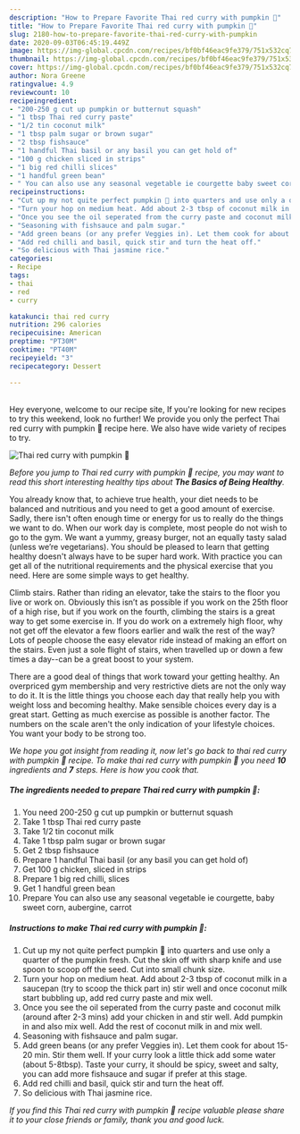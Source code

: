 ```yaml
---
description: "How to Prepare Favorite Thai red curry with pumpkin 🎃"
title: "How to Prepare Favorite Thai red curry with pumpkin 🎃"
slug: 2180-how-to-prepare-favorite-thai-red-curry-with-pumpkin
date: 2020-09-03T06:45:19.449Z
image: https://img-global.cpcdn.com/recipes/bf0bf46eac9fe379/751x532cq70/thai-red-curry-with-pumpkin-🎃-recipe-main-photo.jpg
thumbnail: https://img-global.cpcdn.com/recipes/bf0bf46eac9fe379/751x532cq70/thai-red-curry-with-pumpkin-🎃-recipe-main-photo.jpg
cover: https://img-global.cpcdn.com/recipes/bf0bf46eac9fe379/751x532cq70/thai-red-curry-with-pumpkin-🎃-recipe-main-photo.jpg
author: Nora Greene
ratingvalue: 4.9
reviewcount: 10
recipeingredient:
- "200-250 g cut up pumpkin or butternut squash"
- "1 tbsp Thai red curry paste"
- "1/2 tin coconut milk"
- "1 tbsp palm sugar or brown sugar"
- "2 tbsp fishsauce"
- "1 handful Thai basil or any basil you can get hold of"
- "100 g chicken sliced in strips"
- "1 big red chilli slices"
- "1 handful green bean"
- " You can also use any seasonal vegetable ie courgette baby sweet corn aubergine carrot"
recipeinstructions:
- "Cut up my not quite perfect pumpkin 🎃 into quarters and use only a quarter of the pumpkin fresh. Cut the skin off with sharp knife and use spoon to scoop off the seed. Cut into small chunk size."
- "Turn your hop on medium heat. Add about 2-3 tbsp of coconut milk in a saucepan (try to scoop the thick part in) stir well and once coconut milk start bubbling up, add red curry paste and mix well."
- "Once you see the oil seperated from the curry paste and coconut milk (around after 2-3 mins) add your chicken in and stir well. Add pumpkin in and also mix well. Add the rest of coconut milk in and mix well."
- "Seasoning with fishsauce and palm sugar."
- "Add green beans (or any prefer Veggies in). Let them cook for about 15-20 min. Stir them well. If your curry look a little thick add some water (about 5-8tbsp). Taste your curry, it should be spicy, sweet and salty, you can add more fishsauce and sugar if prefer at this stage."
- "Add red chilli and basil, quick stir and turn the heat off."
- "So delicious with Thai jasmine rice."
categories:
- Recipe
tags:
- thai
- red
- curry

katakunci: thai red curry 
nutrition: 296 calories
recipecuisine: American
preptime: "PT30M"
cooktime: "PT40M"
recipeyield: "3"
recipecategory: Dessert

---
```

<br>
Hey everyone, welcome to our recipe site, If you're looking for new recipes to try this weekend, look no further! We provide you only the perfect Thai red curry with pumpkin 🎃 recipe here. We also have wide variety of recipes to try.
<br>


![Thai red curry with pumpkin 🎃](https://img-global.cpcdn.com/recipes/bf0bf46eac9fe379/751x532cq70/thai-red-curry-with-pumpkin-🎃-recipe-main-photo.jpg)

<i>Before you jump to Thai red curry with pumpkin 🎃 recipe, you may want to read this short interesting healthy tips about <strong>The Basics of Being Healthy</strong>.</i>

You already know that, to achieve true health, your diet needs to be balanced and nutritious and you need to get a good amount of exercise. Sadly, there isn't often enough time or energy for us to really do the things we want to do. When our work day is complete, most people do not wish to go to the gym. We want a yummy, greasy burger, not an equally tasty salad (unless we’re vegetarians). You should be pleased to learn that getting healthy doesn't always have to be super hard work. With practice you can get all of the nutritional requirements and the physical exercise that you need. Here are some simple ways to get healthy.

Climb stairs. Rather than riding an elevator, take the stairs to the floor you live or work on. Obviously this isn’t as possible if you work on the 25th floor of a high rise, but if you work on the fourth, climbing the stairs is a great way to get some exercise in. If you do work on a extremely high floor, why not get off the elevator a few floors earlier and walk the rest of the way? Lots of people choose the easy elevator ride instead of making an effort on the stairs. Even just a sole flight of stairs, when travelled up or down a few times a day--can be a great boost to your system. 

There are a good deal of things that work toward your getting healthy. An overpriced gym membership and very restrictive diets are not the only way to do it. It is the little things you choose each day that really help you with weight loss and becoming healthy. Make sensible choices every day is a great start. Getting as much exercise as possible is another factor. The numbers on the scale aren't the only indication of your lifestyle choices. You want your body to be strong too. 


<i>We hope you got insight from reading it, now let's go back to thai red curry with pumpkin 🎃 recipe. To make thai red curry with pumpkin 🎃 you need <strong>10</strong> ingredients and <strong>7</strong> steps. Here is how you cook that.
</i>

##### The ingredients needed to prepare Thai red curry with pumpkin 🎃:

1. You need 200-250 g cut up pumpkin or butternut squash
1. Take 1 tbsp Thai red curry paste
1. Take 1/2 tin coconut milk
1. Take 1 tbsp palm sugar or brown sugar
1. Get 2 tbsp fishsauce
1. Prepare 1 handful Thai basil (or any basil you can get hold of)
1. Get 100 g chicken, sliced in strips
1. Prepare 1 big red chilli, slices
1. Get 1 handful green bean
1. Prepare  You can also use any seasonal vegetable ie courgette, baby sweet corn, aubergine, carrot


##### Instructions to make Thai red curry with pumpkin 🎃:

1. Cut up my not quite perfect pumpkin 🎃 into quarters and use only a quarter of the pumpkin fresh. Cut the skin off with sharp knife and use spoon to scoop off the seed. Cut into small chunk size.
1. Turn your hop on medium heat. Add about 2-3 tbsp of coconut milk in a saucepan (try to scoop the thick part in) stir well and once coconut milk start bubbling up, add red curry paste and mix well.
1. Once you see the oil seperated from the curry paste and coconut milk (around after 2-3 mins) add your chicken in and stir well. Add pumpkin in and also mix well. Add the rest of coconut milk in and mix well.
1. Seasoning with fishsauce and palm sugar.
1. Add green beans (or any prefer Veggies in). Let them cook for about 15-20 min. Stir them well. If your curry look a little thick add some water (about 5-8tbsp). Taste your curry, it should be spicy, sweet and salty, you can add more fishsauce and sugar if prefer at this stage.
1. Add red chilli and basil, quick stir and turn the heat off.
1. So delicious with Thai jasmine rice.


<i>If you find this Thai red curry with pumpkin 🎃 recipe valuable please share it to your close friends or family, thank you and good luck.</i>
